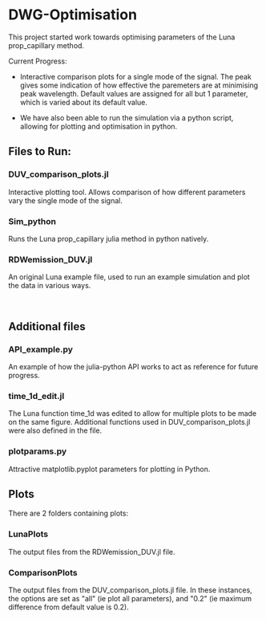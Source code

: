 # DWG-Optimisation
This project started work towards optimising parameters of the Luna prop_capillary method.

Current Progress: 
<br />
- Interactive comparison plots for a single mode of the signal. The peak gives some indication of how effective 
the paremeters are at minimising peak wavelength.
Default values are assigned for all but 1 parameter, which is varied about its default value.

- We have also been able to run the simulation via a python script, allowing for plotting and optimisation in python.


## Files to Run:
### DUV_comparison_plots.jl
Interactive plotting tool. Allows comparison of how different parameters vary the single mode of the signal.
### Sim_python
Runs the Luna prop_capillary julia method in python natively.
### RDWemission_DUV.jl
An original Luna example file, used to run an example simulation and plot the data in various ways.


<br />

## Additional files 
### API_example.py
An example of how the julia-python API works to act as reference for future progress.
### time_1d_edit.jl
The Luna function time_1d was edited to allow for multiple plots to be made on the same figure. Additional 
functions used in DUV_comparison_plots.jl were also defined in the file.
### plotparams.py
Attractive matplotlib.pyplot parameters for plotting in Python.

## Plots
There are 2 folders containing plots:
### LunaPlots
The output files from the RDWemission_DUV.jl file.
### ComparisonPlots
The output files from the DUV_comparison_plots.jl file. In these instances, the options are set as "all" (ie plot all parameters), and "0.2" (ie maximum difference from default value is 0.2).
